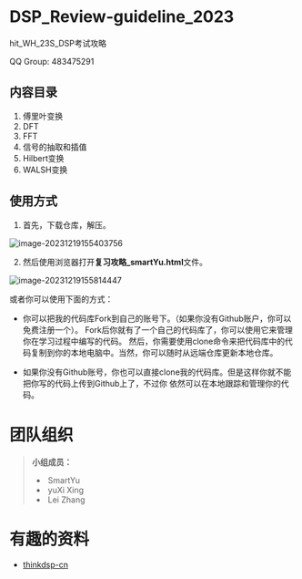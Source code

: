 # DSP_Review-guideline_2023

hit_WH_23S_DSP考试攻略



QQ Group: 483475291

## 内容目录



1. 傅里叶变换
2. DFT
3. FFT
4. 信号的抽取和插值
5. Hilbert变换
6. WALSH变换



## 使用方式

1. 首先，下载仓库，解压。

![image-20231219155403756](https://img2023.cnblogs.com/blog/1423856/202312/1423856-20231219155340534-1459280828.png)



2. 然后使用浏览器打开**复习攻略_smartYu.html**文件。

![image-20231219155814447](https://img2023.cnblogs.com/blog/1423856/202312/1423856-20231219155752923-1765533722.png)



或者你可以使用下面的方式：

- 你可以把我的代码库Fork到自己的账号下。（如果你没有Github账户，你可以免费注册一个）。 Fork后你就有了一个自己的代码库了，你可以使用它来管理你在学习过程中编写的代码。 然后，你需要使用clone命令来把代码库中的代码复制到你的本地电脑中。当然，你可以随时从远端仓库更新本地仓库。

- 如果你没有Github账号，你也可以直接clone我的代码库。但是这样你就不能把你写的代码上传到Github上了，不过你 依然可以在本地跟踪和管理你的代码。

  

# 团队组织

> **小组成员：**     
>
> - ​              SmartYu
> - ​              yuXi Xing
> - ​              Lei Zhang



# 有趣的资料

- [thinkdsp-cn](https://thinkdsp-cn.readthedocs.io/zh-cn/latest/index.html)



